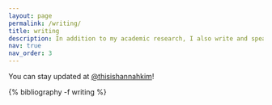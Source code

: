 ```yaml
---
layout: page
permalink: /writing/
title: writing
description: In addition to my academic research, I also write and speak for a broader audience. Below is a selected list.
nav: true
nav_order: 3
---
```


You can stay updated at [<i class="fa-brands fa-x-twitter"></i> @thisishannahkim](https://twitter.com/thisishannahkim)!

<!-- _pages/publications.md -->
<div class="publications">

{% bibliography -f writing %}

</div>
